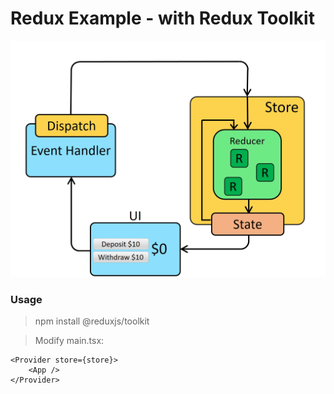 # Redux Example - with Redux Toolkit 

![redux-gif](https://github.com/jeziel-almeida/redux-tutorial/blob/master/redux-example.gif)

### Usage

> npm install @reduxjs/toolkit

> Modify main.tsx:

    <Provider store={store}>
        <App />
    </Provider>
